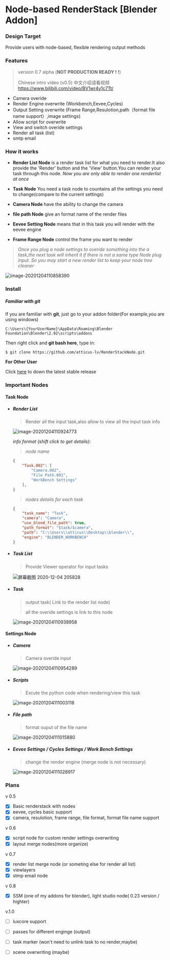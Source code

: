 

# Node-based RenderStack [Blender Addon]

### **Design Target**

Provide users with node-based, flexible rendering output methods

### Features

> version 0.7 alpha (**NOT PRODUCTION READY ! !**)
>
> Chinese intro video (v0.5) 中文介绍请看视频 https://www.bilibili.com/video/BV1wr4y1c7Tt/

+ Camera overide
+ Render Engine overwrite (Workbench,Eevee,Cycles)
+ Output Setting overwrite (Frame Range,Resulotion,path（format file name support）,image settings)
+ Allow script for overwrite 
+ View and switch overide settings 
+ Render all task (list)
+ smtp email 



### How it works

 + **Render List Node** is a render task list for what you need to render.It also  provide the 'Render' button and the 'View' button.You can render your task through this node. *Now you are only able to render one renderlist at once*

 + **Task Node** You need a task node to countains all the settings you need to change(compare to the current settings)
 + **Camera Node** have the ability to change the camera
 + **file path Node** give an format name of the render files
 + **Eevee Setting Node** means that in this task you will render with the eevee engine
 + **Frame Range Node** control the frame you want to render

> *Once you plug a node settings to overide something into the a task,the next task will inherit it if there is not a same type Node plug input. So you may start a new render list to keep your node tree cleaner*

![image-20201204110858390](./img/image-20201204110858390.png)



### Install

##### Familiar with **git**

If you are familiar with **git**, just go to your addon folder(For example,you are using windows)

`C:\Users\{YourUserName}\AppData\Roaming\Blender Foundation\Blender\2.92\scripts\addons`

Then right click and **git bash here**, type in:

`$ git clone https://github.com/atticus-lv/RenderStackNode.git`

**For Other User**

Click [here](https://github.com/atticus-lv/RenderStackNode/releases/tag/alpha) to down the latest stable release



### Important Nodes

#### Task Node

+ ##### Render List 

	> Render all the input task,also allow to view all the input task info
	
	![image-20201204110924773](./img/image-20201204110924773.png)
	
	*info format (shift click to get details)*:
	
	> *node name*
	
	```json
	{
	    "Task.002": [
	        "Camera.002",
	        "File Path.001",
	        "WorkBench Settings"
	    ],
	}
	```
	> *nodes details for each task*
	
	```json
	{
	    "task_name": "Task",
	    "camera": "Camera",
	    "use_blend_file_path": true,
	    "path_format": "$task/$camera",
	    "path": "C:\\Users\\atticus\\Desktop\\blender\\",
	    "engine": "BLENDER_WORKBENCH"
	}
	```
	
	
	
+ ##### Task List

    > Provide Viewer operator for input tasks

    ![屏幕截图 2020-12-04 205828](img/%E5%B1%8F%E5%B9%95%E6%88%AA%E5%9B%BE%202020-12-04%20205828.png)

+ ##### Task

    > output task( Link to the render list node)
    >
    > all the overide settings is link to this node 

    ![image-20201204110938958](./img/image-20201204110938958.png)

#### Settings Node

+ ##### Camera 

	> Camera overide input
	
	![image-20201204110954289](./img/image-20201204110954289.png)
	
+ ##### Scripts

    > Excute the python code when rendering/view this task

    ![image-20201204111003118](./img/image-20201204111003118.png)

+ ##### File path

    > format ouput of the file name 
    
    ![image-20201204111015880](./img/image-20201204111015880.png)
    
+ ##### Eevee Settings / Cycles Settings / Work Bench Settings

    >  change the render engine (merge node is not necessary)
    
    ![image-20201204111028917](./img/image-20201204111028917.png)
    
    

### Plans

v 0.5

+ [x]  Basic renderstack with nodes 
+ [x]  eevee, cycles basic support 
+ [x]  camera, resulotion, frame range, file format, format file name support

v 0.6

+ [x]  script node for custom render settings overwriting
+ [x]  layout merge nodes(more organize)

v 0.7
+ [x]  render list merge node (or someting else for render all list)
+ [x]  viewlayers 
+ [x]  stmp email node 

v 0.8
+ [x] SSM (one of my addons for blender), light studio node( 0.23 version / highter)

v.1.0
+ [ ]  luxcore support
+ [ ]  passes for different enginge (output)
+ [ ]  task marker (won't need to unlink task to no render,maybe)
+ [ ]  scene overwriting (maybe)



